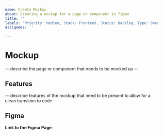 ```yaml
---
name: Create Mockup
about: Creating a mockup for a page or component in figma
title: ''
labels: 'Priority: Medium, Stack: Frontend, Status: Backlog, Type: Documentation'
assignees: ''

---
```


# Mockup
-- describe the page or component that needs to be mocked up --

## Features
-- describe features of the mockup that need to be present to allow for a clean transition to code --

## Figma
**Link to the Figma Page**:
